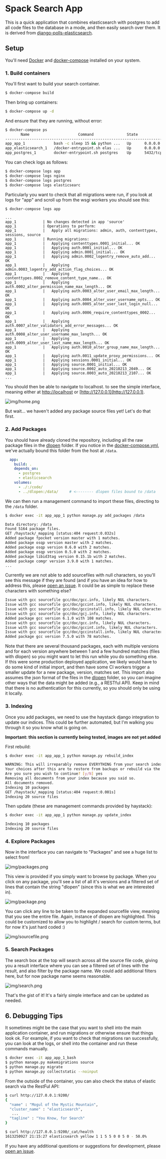 # Spack Search App

This is a quick application that combines elasticsearch with postgres to
add all code files to the database in a mode, and then easily search over them.
It is derived from [django-polls-elasticsearch](https://github.com/slyapustin/django-polls-elasticsearch).

## Setup

You'll need [Docker](https://docs.docker.com/get-docker/) and [docker-compose](https://docs.docker.com/compose/install/)
installed on your system.

### 1. Build containers

You'll first want to build your search container.

```bash
$ docker-compose build
```

Then bring up containers:

```bash
$ docker-compose up -d
```

And ensure that they are running, without error:

```bash
$ docker-compose ps
       Name                      Command               State                       Ports                     
-------------------------------------------------------------------------------------------------------------
app_app_1             bash -c sleep 15 && python ...   Up      0.0.0.0:80->8000/tcp                          
app_elasticsearch_1   /docker-entrypoint.sh elas ...   Up      0.0.0.0:9200->9200/tcp, 0.0.0.0:9300->9300/tcp
app_postgres_1        docker-entrypoint.sh postgres    Up      5432/tcp     
```

You can check logs as follows:

```bash
$ docker-compose logs app
$ docker-compose logs nginx
$ docker-compose logs postgres
$ docker-compose logs elasticsearc
```

Particularly you want to check that all migrations were run, if you look at logs for "app" and scroll up from
the wsgi workers you should see this:

```bash
$ docker-compose logs app
```
```
...
app_1            | No changes detected in app 'source'
app_1            | Operations to perform:
app_1            |   Apply all migrations: admin, auth, contenttypes, sessions, source
app_1            | Running migrations:
app_1            |   Applying contenttypes.0001_initial... OK
app_1            |   Applying auth.0001_initial... OK
app_1            |   Applying admin.0001_initial... OK
app_1            |   Applying admin.0002_logentry_remove_auto_add... OK
app_1            |   Applying admin.0003_logentry_add_action_flag_choices... OK
app_1            |   Applying contenttypes.0002_remove_content_type_name... OK
app_1            |   Applying auth.0002_alter_permission_name_max_length... OK
app_1            |   Applying auth.0003_alter_user_email_max_length... OK
app_1            |   Applying auth.0004_alter_user_username_opts... OK
app_1            |   Applying auth.0005_alter_user_last_login_null... OK
app_1            |   Applying auth.0006_require_contenttypes_0002... OK
app_1            |   Applying auth.0007_alter_validators_add_error_messages... OK
app_1            |   Applying auth.0008_alter_user_username_max_length... OK
app_1            |   Applying auth.0009_alter_user_last_name_max_length... OK
app_1            |   Applying auth.0010_alter_group_name_max_length... OK
app_1            |   Applying auth.0011_update_proxy_permissions... OK
app_1            |   Applying sessions.0001_initial... OK
app_1            |   Applying source.0001_initial... OK
app_1            |   Applying source.0002_auto_20210213_2049... OK
app_1            |   Applying source.0003_auto_20210213_2107... OK
...
```

You should then be able to navigate to localhost. to see the simple interface, meaning
either at [http://localhost](http://localhost) or [http://127.0.0.1](http://127.0.0.1).

![img/home.png](img/home.png)

But wait... we haven't added any package source files yet! 
Let's do that first.

### 2. Add Packages

You should have already cloned the repository, including all the raw package files
in the [dlopen](../dlopen) folder. If you notice in the [docker-compose.yml](docker-compose.yml),
we've actually bound this folder from the host at `/data`.

```yaml
  app:
    build: .
    depends_on:
      - postgres
      - elasticsearch
    volumes:
      - ./:/code/
      - ../dlopen:/data/     # <-------- dlopen files bound to /data
```

We can then run a management command to import these files, directing
to the `/data` folder.

```bash
$ docker exec -it app_app_1 python manage.py add_packages /data
```
```bash
Data directory: /data
Found 5164 package files.
GET /haystack/_mapping [status:404 request:0.032s]
Added package fpocket version master with 1 matches.
Added package osqp version master with 2 matches.
Added package osqp version 0.6.0 with 2 matches.
Added package osqp version 0.5.0 with 2 matches.
Added package libid3tag version 0.15.1b with 2 matches.
Added package comgr version 3.9.0 with 1 matches.
...
```

Currently we are not able to add sourcefiles with null characters, so you'll see
this message if they are found (and if you have an idea for how to address this,
please [open an issue](https://github.com/spack/spack-search/issues). It could be
as simple to replace these characters with something else?


```bash
Issue with gcc sourcefile gcc/doc/gcc.info, likely NUL characters.
Issue with gcc sourcefile gcc/doc/gccint.info, likely NUL characters.
Issue with gcc sourcefile gcc/doc/gccinstall.info, likely NUL characters.
Issue with gcc sourcefile gcc/doc/gcj.info, likely NUL characters.
Added package gcc version 6.1.0 with 108 matches.
Issue with gcc sourcefile gcc/doc/gcc.info, likely NUL characters.
Issue with gcc sourcefile gcc/doc/gccint.info, likely NUL characters.
Issue with gcc sourcefile gcc/doc/gccinstall.info, likely NUL characters.
Added package gcc version 7.5.0 with 78 matches.
```

Note that there are several thousand packages, each with multiple versions and for each version
anywhere between 1 and a few hundred matches (files with dlopen) so you might want 
to let this run while you do something else. If this were some production deployed
application, we likely would have to do some kind of initial import, and then have
some CI workers trigger a smaller update for a new package, version, matches set.
This import also assumes the json format of the files in the [dlopen](../dlopen)
folder, so you can imagine other ways that the data might be added (e.g., a RESTful API).
Keep in mind that there is no authentication for this currently, so you should
only be using it locally.

### 3. Indexing

Once you add packages, we need to use the haystack django integration to update our indices.
This could be further automated, but I'm walking you through it so you know what is going on.

**Important: this section is currently being tested, images are not yet added**

First rebuild:

```bash
$ docker exec -it app_app_1 python manage.py rebuild_index
```
```bash
WARNING: This will irreparably remove EVERYTHING from your search index in connection 'default'.
Your choices after this are to restore from backups or rebuild via the `rebuild_index` command.
Are you sure you wish to continue? [y/N] yes
Removing all documents from your index because you said so.
All documents removed.
Indexing 10 packages
GET /haystack/_mapping [status:404 request:0.001s]
Indexing 20 source files
```

Then update (these are management commands provided by haystack):

```bash
$ docker exec -it app_app_1 python manage.py update_index
```
```bash
Indexing 10 packages
Indexing 20 source files
```

### 4. Explore Packages

Now in the interface you can navigate to "Packages" and see a huge list to
select from!

![img/packages.png](img/packages.png)

This view is provided if you simply want to browse by package. When you
click on any package, you'll see a list of all it's versions and a filtered
set of lines that contain the string "dlopen" (since this is what we are interested 
in).

![img/package.png](img/package.png)

You can click any line to be taken to the expanded sourcefile view, meaning that you
see the entire file. Again, instance of dlopen are highlighted. This could
be customized to allow you to highlight / search for custom terms, but for
now it's just hard coded :)

![img/sourcefile.png](img/sourcefile.png)


### 5. Search Packages

The search box at the top will search across all the source file code, giving
you a result interface where you can see a filtered set of lines with the result,
and also filter by the package name. We could add additional filters here, but
for now package name seems reasonable.

![img/search.png](img/search.png)

That's the gist of it! It's a fairly simple interface and can be updated as needed.


## 6. Debugging Tips

It sometimes might be the case that you want to shell into the main application container,
and run migrations or otherwise ensure that things look ok.
For example, if you want to check that migrations ran successfully, you can look at the logs,
or shell into the container and run these commands manually.

```bash
$ docker exec -it app_app_1_bash
$ python manage.py makemigrations source
$ python manage.py migrate
$ python manage.py collectstatic --noinput
```

From the outside of the container, you can also check the status of elastic search via the RestFul API:

```bash
$ curl http://127.0.0.1:9200/
{
  "name" : "Mogul of the Mystic Mountain",
  "cluster_name" : "elasticsearch",
   ...
  "tagline" : "You Know, for Search"
}
```
```bash
$ curl http://127.0.0.1:9200/_cat/health
1613250927 21:15:27 elasticsearch yellow 1 1 5 5 0 0 5 0 - 50.0% 
```

If you have any additional questions or suggestions for development, please
[open an issue](https://github.com/spack/spack-search/issues).
